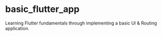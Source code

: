 # basic_flutter_app

Learning Flutter fundamentals through implementing a basic UI & Routing application.

